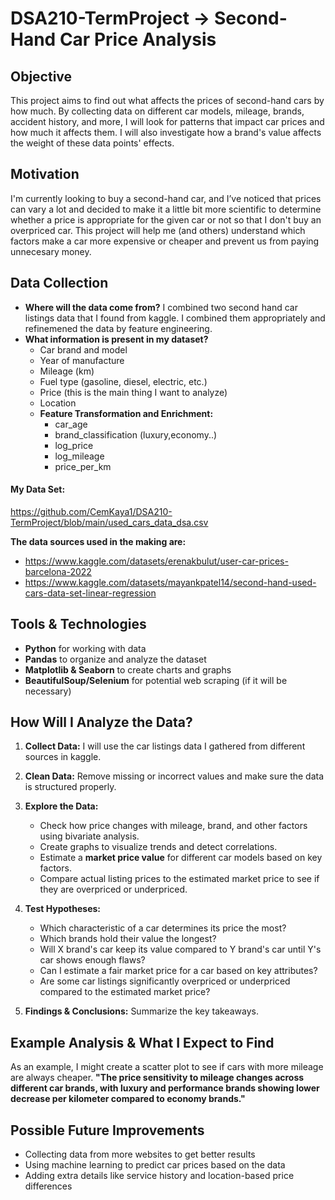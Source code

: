 # DSA210-TermProject -> Second-Hand Car Price Analysis  

##  Objective  
This project aims to find out what affects the prices of second-hand cars by how much. By collecting data on different car models, mileage, brands, accident history, and more, I will look for patterns that impact car prices and how much it affects them. I will also investigate how a brand's value affects the weight of these data points' effects.

##  Motivation  
I'm currently looking to buy a second-hand car, and I’ve noticed that prices can vary a lot and decided to make it a little bit more scientific to determine whether a price is appropriate for the given car or not so that I don't buy an overpriced car. This project will help me (and others) understand which factors make a car more expensive or cheaper and prevent us from paying unnecesary money.  

##  Data Collection  
- **Where will the data come from?** I combined two second hand car listings data that I found from kaggle. I combined them appropriately and refinemened the data by feature engineering.
- **What information is present in my dataset?**  
  - Car brand and model  
  - Year of manufacture  
  - Mileage (km)  
  - Fuel type (gasoline, diesel, electric, etc.)  
  - Price (this is the main thing I want to analyze)
  - Location
  - **Feature Transformation and Enrichment:**
    - car_age
    - brand_classification (luxury,economy..)
    - log_price
    - log_mileage
    - price_per_km

#### My Data Set:
https://github.com/CemKaya1/DSA210-TermProject/blob/main/used_cars_data_dsa.csv

**The data sources used in the making are:**
- https://www.kaggle.com/datasets/erenakbulut/user-car-prices-barcelona-2022
- https://www.kaggle.com/datasets/mayankpatel14/second-hand-used-cars-data-set-linear-regression


##  Tools & Technologies  
- **Python** for working with data  
- **Pandas** to organize and analyze the dataset  
- **Matplotlib & Seaborn** to create charts and graphs  
- **BeautifulSoup/Selenium** for potential web scraping (if it will be necessary)

##  How Will I Analyze the Data?  
1. **Collect Data:** I will use the car listings data I gathered from different sources in kaggle.  
2. **Clean Data:** Remove missing or incorrect values and make sure the data is structured properly.  
3. **Explore the Data:**  
   - Check how price changes with mileage, brand, and other factors using bivariate analysis.  
   - Create graphs to visualize trends and detect correlations.
   - Estimate a **market price value** for different car models based on key factors.  
   - Compare actual listing prices to the estimated market price to see if they are overpriced or underpriced.  
4. **Test Hypotheses:**  
   - Which characteristic of a car determines its price the most?
   - Which brands hold their value the longest?
   - Will X brand's car keep its value compared to Y brand's car until Y's car shows enough flaws?
   - Can I estimate a fair market price for a car based on key attributes?  
   - Are some car listings significantly overpriced or underpriced compared to the estimated market price?  

5. **Findings & Conclusions:** Summarize the key takeaways.  

##  Example Analysis & What I Expect to Find  
As an example, I might create a scatter plot to see if cars with more mileage are always cheaper. 
**"The price sensitivity to mileage changes across different car brands, with luxury and performance brands showing lower decrease per kilometer compared to economy brands."**  

## Possible Future Improvements  
- Collecting data from more websites to get better results  
- Using machine learning to predict car prices based on the data  
- Adding extra details like service history and location-based price differences  
